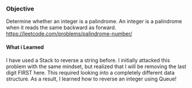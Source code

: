 ### Objective
Determine whether an integer is a palindrome. An integer is a palindrome when it reads the same backward as forward.
https://leetcode.com/problems/palindrome-number/

#### What i Learned
I have used a Stack to reverse a string before. I initially attacked this problem with the same mindset, but realized that I will be removing the last digit FIRST here. This required looking into a completely different data structure. As a result, I learned how to reverse an integer using Queue!
